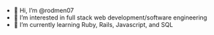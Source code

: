 - 👋 Hi, I’m @rodmen07
- 👀 I’m interested in full stack web development/software engineering
- 🌱 I’m currently learning Ruby, Rails, Javascript, and SQL
